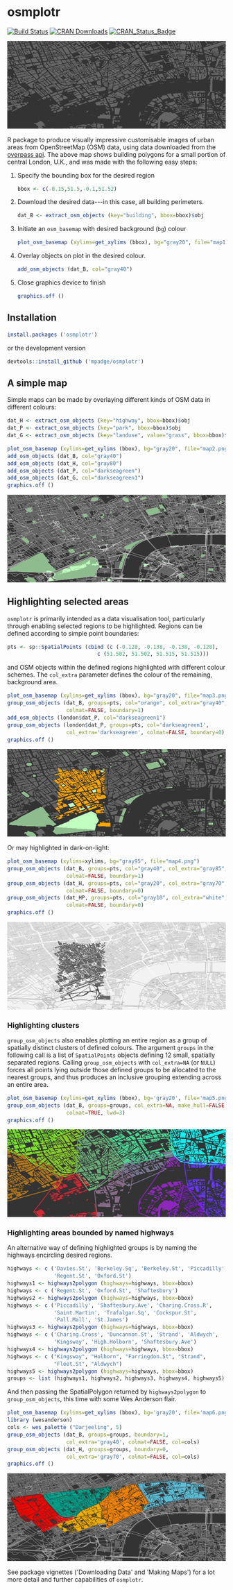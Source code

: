 osmplotr
========

[![Build Status](https://travis-ci.org/mpadge/osmplotr.svg?branch=master)](https://travis-ci.org/mpadge/osmplotr) 
[![CRAN Downloads](http://cranlogs.r-pkg.org/badges/grand-total/osmplotr)](http://cran.r-project.org/package=osmplotr)
[![CRAN_Status_Badge](http://www.r-pkg.org/badges/version/osmplotr)](http://cran.r-project.org/package=osmplotr)

![map1](./figure/map1.png)

R package to produce visually impressive customisable images of urban areas from OpenStreetMap (OSM) data, using data downloaded from the [overpass api](http://overpass-api.de/). The above map shows building polygons for a small portion of central London, U.K., and was made with the following easy steps:

1.  Specify the bounding box for the desired region

    ``` r
    bbox <- c(-0.15,51.5,-0.1,51.52) 
    ```

2.  Download the desired data---in this case, all building perimeters.

    ``` r
    dat_B <- extract_osm_objects (key="building", bbox=bbox)$obj
    ```

3.  Initiate an `osm_basemap` with desired background (`bg`) colour

    ``` r
    plot_osm_basemap (xylims=get_xylims (bbox), bg="gray20", file="map1.png")
    ```

4.  Overlay objects on plot in the desired colour.

    ``` r
    add_osm_objects (dat_B, col="gray40")
    ```

5.  Close graphics device to finish

    ``` r
    graphics.off ()
    ```

Installation
------------

``` r
install.packages ('osmplotr')
```

or the development version

``` r
devtools::install_github ('mpadge/osmplotr')
```

A simple map
------------

Simple maps can be made by overlaying different kinds of OSM data in different colours:

``` r
dat_H <- extract_osm_objects (key="highway", bbox=bbox)$obj
dat_P <- extract_osm_objects (key="park", bbox=bbox)$obj
dat_G <- extract_osm_objects (key="landuse", value="grass", bbox=bbox)$obj
```

``` r
plot_osm_basemap (xylims=get_xylims (bbox), bg="gray20", file="map2.png")
add_osm_objects (dat_B, col="gray40")
add_osm_objects (dat_H, col="gray80")
add_osm_objects (dat_P, col="darkseagreen")
add_osm_objects (dat_G, col="darkseagreen1")
graphics.off ()
```

![map2](./figure/map2.png)

Highlighting selected areas
---------------------------

`osmplotr` is primarily intended as a data visualisation tool, particularly through enabling selected regions to be highlighted. Regions can be defined according to simple point boundaries:

``` r
pts <- sp::SpatialPoints (cbind (c (-0.128, -0.138, -0.138, -0.128),
                             c (51.502, 51.502, 51.515, 51.515)))
```

and OSM objects within the defined regions highlighted with different colour schemes. The `col_extra` parameter defines the colour of the remaining, background area.

``` r
plot_osm_basemap (xylims=get_xylims (bbox), bg="gray20", file="map3.png")
group_osm_objects (dat_B, groups=pts, col="orange", col_extra="gray40", 
                   colmat=FALSE, boundary=1)
add_osm_objects (london$dat_P, col="darkseagreen1")
group_osm_objects (london$dat_P, groups=pts, col='darkseagreen1',
                   col_extra='darkseagreen', colmat=FALSE, boundary=0)
graphics.off ()
```

![map3](./figure/map3.png)

Or may highlighted in dark-on-light:

``` r
plot_osm_basemap (xylims=xylims, bg="gray95", file="map4.png")
group_osm_objects (dat_B, groups=pts, col="gray40", col_extra="gray85",
                   colmat=FALSE, boundary=1)
group_osm_objects (dat_H, groups=pts, col="gray20", col_extra="gray70",
                   colmat=FALSE, boundary=0)
group_osm_objects (dat_HP, groups=pts, col="gray10", col_extra="white",
                   colmat=FALSE, boundary=0)
graphics.off ()
```

![map4](./figure/map4.png)

### Highlighting clusters

`group_osm_objects` also enables plotting an entire region as a group of spatially distinct clusters of defined colours. The argument `groups` in the following call is a list of `SpatialPoints` objects defining 12 small, spatially separated regions. Calling `group_osm_objects` with `col_extra=NA` (or `NULL`) forces all points lying outside those defined groups to be allocated to the nearest groups, and thus produces an inclusive grouping extending across an entire area.

``` r
plot_osm_basemap (xylims=get_xylims (bbox), bg='gray20', file='map5.png')
group_osm_objects (dat_B, groups=groups, col_extra=NA, make_hull=FALSE,
                   colmat=TRUE, lwd=3)
graphics.off ()
```

![map5](./figure/map5.png)

### Highlighting areas bounded by named highways

An alternative way of defining highlighted groups is by naming the highways encircling desired regions.

``` r
highways <- c ('Davies.St', 'Berkeley.Sq', 'Berkeley.St', 'Piccadilly',
               'Regent.St', 'Oxford.St')
highways1 <- highways2polygon (highways=highways, bbox=bbox)
highways <- c ('Regent.St', 'Oxford.St', 'Shaftesbury')
highways2 <- highways2polygon (highways=highways, bbox=bbox)
highways <- c ('Piccadilly', 'Shaftesbury.Ave', 'Charing.Cross.R',
               'Saint.Martin', 'Trafalgar.Sq', 'Cockspur.St',
               'Pall.Mall', 'St.James')
highways3 <- highways2polygon (highways=highways, bbox=bbox)
highways <- c ('Charing.Cross', 'Duncannon.St', 'Strand', 'Aldwych',
               'Kingsway', 'High.Holborn', 'Shaftesbury.Ave')
highways4 <- highways2polygon (highways=highways, bbox=bbox)
highways <- c ("Kingsway", "Holborn", "Farringdon.St", "Strand",
               "Fleet.St", "Aldwych")
highways5 <- highways2polygon (highways=highways, bbox=bbox)
groups <- list (highways1, highways2, highways3, highways4, highways5)
```

And then passing the SpatialPolygon returned by `highways2polygon` to `group_osm_objects`, this time with some Wes Anderson flair.

``` r
plot_osm_basemap (xylims=get_xylims (bbox), bg='gray20', file='map6.png')
library (wesanderson)
cols <- wes_palette ("Darjeeling", 5) 
group_osm_objects (dat_B, groups=groups, boundary=1,
                   col_extra='gray40', colmat=FALSE, col=cols)
group_osm_objects (dat_H, groups=groups, boundary=0,
                   col_extra='gray70', colmat=FALSE, col=cols)
graphics.off ()
```

![map6](./figure/map6.png)

See package vignettes ('Downloading Data' and 'Making Maps') for a lot more detail and further capabilities of `osmplotr`.
